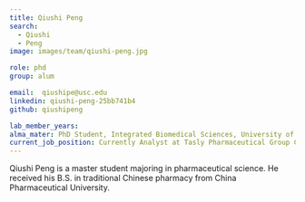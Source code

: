 ```yaml
---
title: Qiushi Peng
search:
  - Qiushi 
  - Peng
image: images/team/qiushi-peng.jpg

role: phd
group: alum

email:  qiushipe@usc.edu
linkedin: qiushi-peng-25bb741b4
github: qiushipeng

lab_member_years:
alma_mater: PhD Student, Integrated Biomedical Sciences, University of Notre Dame
current_job_position: Currently Analyst at Tasly Pharmaceutical Group Co., Ltd.
---
```


Qiushi Peng is a master student majoring in pharmaceutical science. He received his B.S. in traditional Chinese pharmacy from China Pharmaceutical University.
